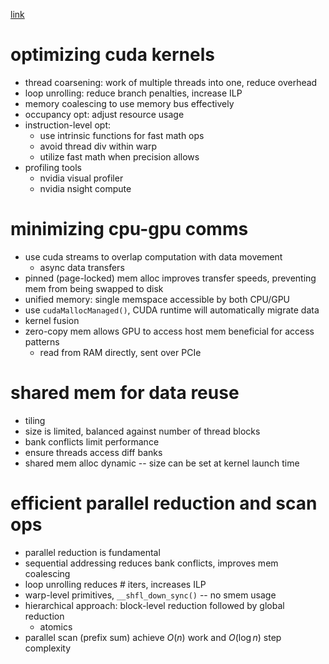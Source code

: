 [link](https://library.fiveable.me/parallel-and-distributed-computing/unit-12/cuda-kernel-optimization-techniques/study-guide/rxIvWYwl0ITaHYOP)
# optimizing cuda kernels
- thread coarsening: work of multiple threads into one, reduce overhead
- loop unrolling: reduce branch penalties, increase ILP
- memory coalescing to use memory bus effectively
- occupancy opt: adjust resource usage
- instruction-level opt:
	- use intrinsic functions for fast math ops
	- avoid thread div within warp
	- utilize fast math when precision allows
- profiling tools
	- nvidia visual profiler
	- nvidia nsight compute
# minimizing cpu-gpu comms
- use cuda streams to overlap computation with data movement
	- async data transfers
- pinned (page-locked) mem alloc improves transfer speeds, preventing mem from being swapped to disk
- unified memory: single memspace accessible by both CPU/GPU
- use `cudaMallocManaged()`, CUDA runtime will automatically migrate data
- kernel fusion
- zero-copy mem allows GPU to access host mem beneficial for access patterns
	- read from RAM directly, sent over PCIe
# shared mem for data reuse
- tiling
- size is limited, balanced against number of thread blocks
- bank conflicts limit performance
- ensure threads access diff banks
- shared mem alloc dynamic -- size can be set at kernel launch time
# efficient parallel reduction and scan ops
- parallel reduction is fundamental
- sequential addressing reduces bank conflicts, improves mem coalescing
- loop unrolling reduces # iters, increases ILP
- warp-level primitives, `__shfl_down_sync()` -- no smem usage
- hierarchical approach: block-level reduction followed by global reduction
	- atomics
- parallel scan (prefix sum) achieve $O(n)$ work and $O(\log n)$ step complexity